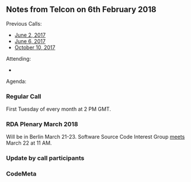 ## Notes from Telcon on 6th February 2018

Previous Calls:
 - [June 2, 2017](https://github.com/force11/force11-sciwg/blob/master/meetings/20170602-Notes.md)
 - [June 6, 2017](https://github.com/force11/force11-sciwg/blob/master/meetings/20170606-Notes.md)
 - [October 10, 2017](https://github.com/force11/force11-sciwg/blob/master/meetings/20171010-Notes.md)

Attending:

 -

Agenda:

### Regular Call

First Tuesday of every month at 2 PM GMT.

### RDA Plenary March 2018
Will be in Berlin March 21-23. Software Source Code Interest Group [meets](https://rd-alliance.org/ig-software-source-code-rda-11th-plenary-meeting) March 22 at 11 AM.

### Update by call participants


### CodeMeta
